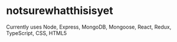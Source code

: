 # notsurewhatthisisyet

Currently uses Node, Express, MongoDB, Mongoose, React, Redux, TypeScript, CSS, HTML5
